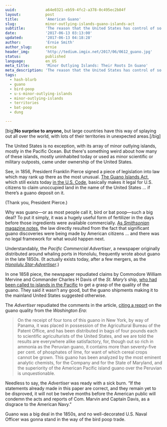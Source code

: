 ```yaml
---
uuid:             a64e0321-eb59-4fc2-a378-0c495ec2b84f
layout:           post
title:            'American Guano'
slug:             minor-outlying-islands-guano-islands-act
subtitle:         'The reason that the United States has control of so many random islands has much to do with an odd law passed just a few years before the Civil War.'
date:             '2017-06-13 03:13:00'
updated:          '2017-06-13 04:18:28'
author:           'Ernie Smith'
author_slug:      ernie
header_img:       'http://tedium.imgix.net/2017/06/0612_guano.jpg'
status:           published
language:         en_US
meta_title:       'Minor Outlying Islands: Their Roots In Guano'
meta_description: 'The reason that the United States has control of so many random islands has much to do with an odd law passed just a few years before the Civil War.'
tags:
  - hash-blurb
  - guano
  - bird-poop
  - u-s-minor-outlying-islands
  - minor-outlying-islands
  - territories
  - bat-poop
  - dung

---
```


[big]**No surprise to anyone,** but large countries have this way of splaying out all over the world, with lots of their territories  in unexpected areas.[/big]

The United States is no exception, with its  array of minor outlying islands, mostly in the Pacific Ocean. But there's something weird about how many of these islands, mostly uninhabited today or used as minor scientific or military outposts, came under ownership of the United States.

See, in 1856, President Franklin Pierce signed a piece of legislation into law which may rank up there as the most unusual. [The Guano Islands Act](http://americanhistory.si.edu/norie-atlas/guano-islands-act), which still exists today [in the U.S. Code](https://www.law.cornell.edu/uscode/text/48/chapter-8), basically makes it legal for U.S. citizens to claim unoccupied land in the name of the United States … if there’s a guano deposit on it.

(Thank you, President Pierce.)

Why was guano—or as most people call it, bird or bat poop—such a big deal? To put it simply, it was a hugely useful form of fertilizer in the days before those ingredients were available commercially. [As *Smithsonian* magazine notes](http://www.smithsonianmag.com/smithsonian-institution/how-gold-rush-led-real-riches-bird-poop-180957970/), the law directly resulted from the fact that significant guano discoveries were being made by American citizens … and there was no legal framework for what would happen next.

Understandably, the *Pacific Commercial Advertiser*, a newspaper originally distributed around whaling ports in Honolulu, frequently wrote about guano in the late 1850s. (It actually exists today, after a few mergers, as the [*Honolulu Star-Advertiser*](http://www.staradvertiser.com/).)

In one 1858 piece, the newspaper repudiated claims by Commodore William Mervine and Commander Charles H Davis of the *St. Mary’s* ship, [who had been called to islands in the Pacific](https://books.google.com/books?id=pKZUAAAAcAAJ&pg=PA574) to get a grasp of the quality of the guano. They said it wasn’t any good, but the guano shipments making it to the mainland United States suggested otherwise.

The *Advertiser* repudiated the comments in the article, [citing a report](https://www.newspapers.com/clip/11653054/the_guano_trade/) on the guano quality from the *Washington Era*:

> On the receipt of four tons of this guano in New York, by way of Panama, it was placed in possession of the Agricultural Bureau of the Patent Office, and has been distributed in bags of four pounds each to scientific agriculturists of the United States, and we are told the results are everywhere alike satisfactory, for, though out so rich in ammonia as the Peruvian guano, it contains more than seventy-five per cent. of phosphates of lime, for want of which cereal crops cannot be grown. This guano has been analyzed by the most eminent analytic chemists, for the Company and for the State of Maryland, and the superiority of the American Pacific island guano over the Peruvian is unquestionable.

Needless to say, the *Advertiser* was ready with a sick burn. “If the statements already made in this paper are correct, and they remain yet to be disproved, it will not be twelve months before the American public will condemn the acts and reports of Com. Marvin and Captain Davis, as a disgrace to the American Navy.”

Guano was a big deal in the 1850s, and no well-decorated U.S. Naval Officer was gonna stand in the way of the bird poop trade.
